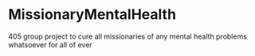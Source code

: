 # MissionaryMentalHealth
405 group project to cure all missionaries of any mental health problems whatsoever for all of ever

